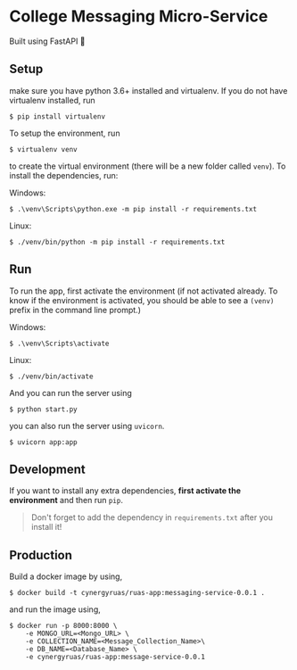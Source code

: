 # College Messaging Micro-Service 
Built using FastAPI 💜 


## Setup
make sure you have python 3.6+ installed and virtualenv. If you do not have virtualenv installed, run

```
$ pip install virtualenv
```

To setup the environment, run

```
$ virtualenv venv
```

to create the virtual environment (there will be a new folder called `venv`). To install the dependencies, run:

Windows:
```
$ .\venv\Scripts\python.exe -m pip install -r requirements.txt
```

Linux:
```
$ ./venv/bin/python -m pip install -r requirements.txt
```

## Run

To run the app, first activate the environment (if not activated already. To know if the environment is activated, you should be able to see a `(venv)` prefix in the command line prompt.)

Windows:
```
$ .\venv\Scripts\activate
```

Linux:
```
$ ./venv/bin/activate
```

And you can run the server using
```
$ python start.py
```

you can also run the server using `uvicorn`.
```
$ uvicorn app:app
```

## Development

If you want to install any extra dependencies, **first activate the environment** and then run `pip`.

> Don't forget to add the dependency in `requirements.txt` after you install it!

## Production

Build a docker image by using,
```
$ docker build -t cynergyruas/ruas-app:messaging-service-0.0.1 .
```

and run the image using,
```
$ docker run -p 8000:8000 \
    -e MONGO_URL=<Mongo_URL> \
    -e COLLECTION_NAME=<Message_Collection_Name>\
    -e DB_NAME=<Database_Name> \
    -e cynergyruas/ruas-app:message-service-0.0.1
```
